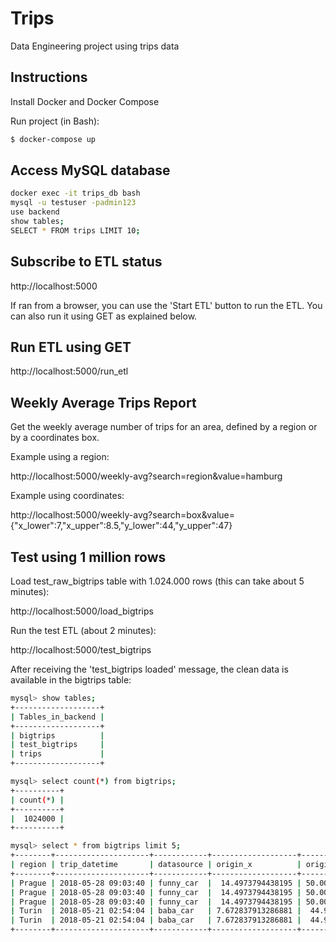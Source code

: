 # Trips

Data Engineering project using trips data

## Instructions

Install Docker and Docker Compose

Run project (in Bash):

```bash
$ docker-compose up
```

## Access MySQL database

```bash
docker exec -it trips_db bash
mysql -u testuser -padmin123
use backend
show tables;
SELECT * FROM trips LIMIT 10;
```

## Subscribe to ETL status

http://localhost:5000

If ran from a browser, you can use the 'Start ETL' button to run the ETL. You can also run it using GET as explained below.

## Run ETL using GET

http://localhost:5000/run_etl

## Weekly Average Trips Report

Get the weekly average number of trips for an area, defined by a region or by a coordinates box.

Example using a region:

http://localhost:5000/weekly-avg?search=region&value=hamburg

Example using coordinates:

http://localhost:5000/weekly-avg?search=box&value={"x_lower":7,"x_upper":8.5,"y_lower":44,"y_upper":47}

## Test using 1 million rows

Load test_raw_bigtrips table with 1.024.000 rows (this can take about 5 minutes):

http://localhost:5000/load_bigtrips

Run the test ETL (about 2 minutes):

http://localhost:5000/test_bigtrips

After receiving the 'test_bigtrips loaded' message, the clean data is available in the bigtrips table:
```bash
mysql> show tables;
+-------------------+
| Tables_in_backend |
+-------------------+
| bigtrips          |
| test_bigtrips     |
| trips             |
+-------------------+

mysql> select count(*) from bigtrips;
+----------+
| count(*) |
+----------+
|  1024000 |
+----------+

mysql> select * from bigtrips limit 5;
+--------+---------------------+------------+-------------------+-------------------+-------------------+-------------------+
| region | trip_datetime       | datasource | origin_x          | origin_y          | destination_x     | destination_y     |
+--------+---------------------+------------+-------------------+-------------------+-------------------+-------------------+
| Prague | 2018-05-28 09:03:40 | funny_car  |  14.4973794438195 | 50.00136875782316 | 14.43109483523328 | 50.04052930943246 |
| Prague | 2018-05-28 09:03:40 | funny_car  |  14.4973794438195 | 50.00136875782316 | 14.43109483523328 | 50.04052930943246 |
| Prague | 2018-05-28 09:03:40 | funny_car  |  14.4973794438195 | 50.00136875782316 | 14.43109483523328 | 50.04052930943246 |
| Turin  | 2018-05-21 02:54:04 | baba_car   | 7.672837913286881 |  44.9957109242058 | 7.720368637535126 | 45.06782385393849 |
| Turin  | 2018-05-21 02:54:04 | baba_car   | 7.672837913286881 |  44.9957109242058 | 7.720368637535126 | 45.06782385393849 |
+--------+---------------------+------------+-------------------+-------------------+-------------------+-------------------+
```
